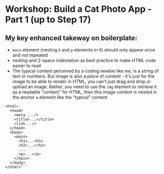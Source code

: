 # Workshop: Build a Cat Photo App - Part 1 (up to Step 17)
## **My** key enhanced takeway on boilerplate:
- `main` element (nesting `h` and `p` elements in it) should only appear once and not repeated
- nesting and 2-space indentation as best practice to make HTML code easier to read
- The typical content perceived by a coding newbie like me, is a string of text or numbers. But image is also a piece of content - it's just for the image to be able to render in HTML, you can't just drag and drop or upload an image. Rather, you need to use the `img` element to retrieve it as a readable "content" for HTML, then this image content is nested in the anchor `a` element like the "typical" content
```<!DOCTYPE html>
<html>
  <head>
    <meta .../>
    <title>...</title>
    <link.../>
  </head>
  <body>
    <main>
      <h1>...<h1>
      <h2>...</h2>
      ...
      <p>...</p>
    </main>
  </body>
</html>```

